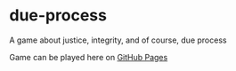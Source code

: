 # due-process
A game about justice, integrity, and of course, due process

Game can be played here on <a href="https://scottysseus.github.io/due-process/">GitHub Pages</a>
